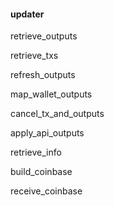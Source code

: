 #### updater

retrieve\_outputs

retrieve\_txs

refresh\_outputs

map\_wallet\_outputs

cancel\_tx\_and\_outputs

apply\_api\_outputs

retrieve\_info

build\_coinbase

receive\_coinbase

